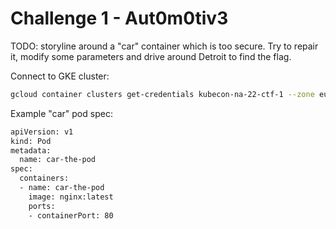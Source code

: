 # Challenge 1 - Aut0m0tiv3 

TODO: storyline around a "car" container which is too secure. Try to repair it, modify some parameters and drive around
Detroit to find the flag.

Connect to GKE cluster:
```bash
gcloud container clusters get-credentials kubecon-na-22-ctf-1 --zone europe-central2-a --project cilium-dev
```

Example "car" pod spec:
```bash
apiVersion: v1
kind: Pod
metadata:
  name: car-the-pod
spec:
  containers:
  - name: car-the-pod
    image: nginx:latest
    ports:
    - containerPort: 80
```